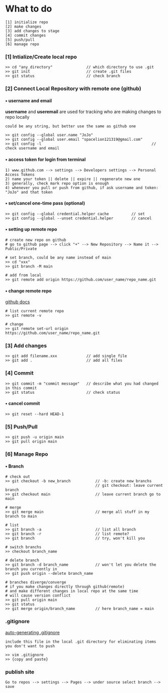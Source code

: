 
# What to do
```
[1] initialize repo 
[2] make changes 
[3] add changes to stage 
[4] commit changes 
[5] push/pull
[6] manage repo
```

### [1] Intialize/Create local repo
```
>> cd "any_directory"               // which directory to use .git
>> git init                         // create .git files 
>> git status                       // check branch
```
### [2] Connect Local Repository with remote one (github)
#### • username and email 
**username** and **useremail** are used for tracking who are making changes to repo locally
```
could be any string, but better use the same as github one

>> git config --global user.name "JoJo"
>> git config --global user.email "spacelion121319@gmail.com"
>> git config -l                                                 // check username and email
```
#### • access token for login from terminal 
```
1) www.github.com --> settings --> Developers settings --> Personal Access Tokens
2) name your token || delete || expire || regenerate new one
3) generally, check mark repo option is enough
4) whenever you pull or push from github, if ask username and token: "JoJo" and that token
```

#### • set/cancel one-time pass (optional)
```
>> git config --global credential.helper cache          // set 
>> git config --global --unset credential.helper        // cancel
```
#### • setting up remote repo 
```
# create new repo on github 
# go to github page --> click "+" --> New Repository --> Name it --> Public/Private 

# set branch, could be any name instead of main
>> cd "xxx"
>> git branch -M main

# add from local
>> git remote add origin https://github.com/user_name/repo_name.git
```

#### • change remote repo 
[github docs](https://docs.github.com/en/get-started/getting-started-with-git/managing-remote-repositories)
```
# list current remote repo 
>> git remote -v 

# change 
>> git remote set-url origin https://github.com/user_name/repo_name.git
```

### [3] Add changes 
```
>> git add filename.xxx             // add single file 
>> git add .                        // add all files 
```

### [4] Commit 
```
>> git commit -m "commit message"   // describe what you had changed in this commit
>> git status                       // check status
```
#### • cancel commit 
```
>> git reset --hard HEAD-1
```

### [5] Push/Pull
```
>> git push -u origin main 
>> git pull origin main
```
### [6] Manage Repo 
#### • Branch 
```
# check out
>> git checkout -b new_branch           // -b: create new branchs 
                                        // git checkout: leave current branch 
>> git checkout main                    // leave current branch go to main

# merge 
>> git merge main                       // merge all stuff in my branch to main

# list
>> git branch -a                        // list all branch 
>> git branch -r                        // list remote? 
>> git branch                           // try, won't kill you

# switch branchs 
>> checkout branch_name 

# delete branch 
>> git branch -d branch_name            // won't let you delete the branch you currently in
>> git push origin --delete branch_name 

# branches diverge/converge
# if you make changes directly through github(remote)
# and make different changes in local repo at the same time 
# will cause version conflict 
>> git pull origin main 
>> git status 
>> git merge origin/branch_name         // here branch_name = main
```

### .gitignore
[auto-generating .gitignore](https://www.toptal.com/developers/gitignore)
```
include this file in the local .git directory for eliminating items you don't want to push 

>> vim .gitignore 
>> {copy and paste}
```

### publish site
```
Go to repos --> settings --> Pages --> under source select branch --> save 
```
